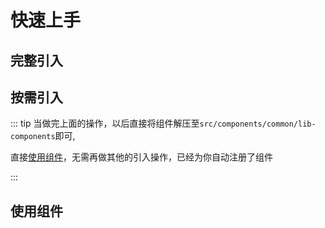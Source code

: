 # 快速上手

<ContainerBox title="介绍">
<template #desc>

通过本章节你可以了解到`Lib`的安装方法和基本使用姿势
</template>
</ContainerBox>

## 完整引入

<ContainerBox title="通过下载组件库">
<template #desc>

[下载组件库](https://gitee.com/lengyibai/lib3-component-packages/raw/master/lib-components.zip)
将下载的文件解压到项目内

在`main.js`引入并使用`compontents/common/lib-components/index`文件

```js
// main.js

import { createApp } from 'vue';
import App from './App.vue';

const app = createApp(App);

import LibComponents from '@/components/LibComponents/index.js';

app.use(LibComponents).mount('#app');
```

</template>
</ContainerBox>

## 按需引入

<ContainerBox title="通过下载组件包及当前组件的所有案例">
<template #desc>

每个组件文档下都会提供该组件的组件包，下载后按照下面操作使用即可

1. 在项目内创建一个文件夹`src/components/common/lib-components`

2. 将下载的`组件包`解压到`lib-components`文件夹，如解压`LibRange`组件，目录结构是这样的：`lib-components/LibRange/index.vue`

3. 在`lib-components`下创建`index.js`文件，用于遍历组件文件夹自动全局注册组件

```js
//index.js

import { defineAsyncComponent } from 'vue';

const components = import.meta.glob('./**/*.vue');
export default function install(app) {
  Object.entries(components).forEach(([key, value]) => {
    const name = key.replace(/\/index.vue/g, '');
    if (name.includes('childComp')) return;
    const _name = name.slice(name.lastIndexOf('/') + 1);
    if (_name.includes('demo') || _name.includes('.vue')) return;
    app.component(_name, defineAsyncComponent(value));
  });
}
```

4. 在`main.js`引入并使用`compontents/common/lib-components/index`文件

```js
//main.js

import { createApp } from 'vue';
import App from './App.vue';

const app = createApp(App);

import LibComponents from '@/components/LibComponents/index.js';

app.use(LibComponents).mount('#app');
```

</template>
</ContainerBox>

::: tip
当做完上面的操作，以后直接将组件解压至`src/components/common/lib-components`即可,

直接[使用组件](/Components/base/start.html#使用组件)，无需再做其他的引入操作，已经为你自动注册了组件

:::

## 使用组件

<ContainerBox title="采用大驼峰命名组件">
<template #desc>

所有组件都需要加上前缀`Lib`

```vue
<LibMaskClose />

<!-- or -->

<LibMaskClose></LibMaskClose>
```

</template>
</ContainerBox>
